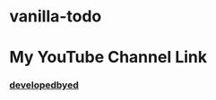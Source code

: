 # vanilla-todo
# My YouTube Channel Link 
### [developedbyed](https://youtube.com/@developedbyed?si=vANxJn8ysHkJVwn_) 
